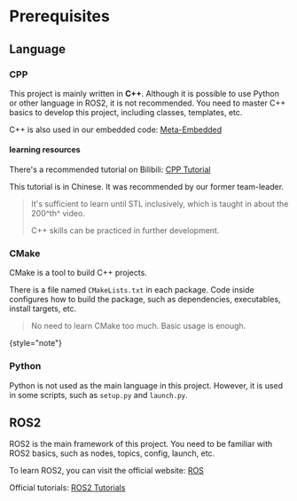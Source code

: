# Prerequisites

## Language

### CPP

This project is mainly written in **C++**.
Although it is possible to use Python or other language in ROS2, it is not recommended.
You need to master C++ basics to develop this project, including classes, templates, etc.

C++ is also used in our embedded code: [Meta-Embedded](https://github.com/Meta-Team/Meta-Embedded)

#### learning resources

There's a recommended tutorial on Bilibili:
[CPP Tutorial](https://www.bilibili.com/video/BV1et411b73Z)

This tutorial is in Chinese. It was recommended by our former team-leader.

> It's sufficient to learn until STL inclusively, which is taught in about the 200^th^ video.
> 
> C++ skills can be practiced in further development.
>

### CMake

CMake is a tool to build C++ projects.

There is a file named `CMakeLists.txt` in each package.
Code inside configures how to build the package,
such as dependencies, executables, install targets, etc.

> No need to learn CMake too much. Basic usage is enough.
> 
{style="note"}

### Python

Python is not used as the main language in this project.
However, it is used in some scripts, such as `setup.py` and `launch.py`.

## ROS2

ROS2 is the main framework of this project.
You need to be familiar with ROS2 basics, such as nodes, topics, config, launch, etc.

To learn ROS2, you can visit the official website: [ROS](https://www.ros.org/)

Official tutorials: [ROS2 Tutorials](https://docs.ros.org/en/humble/Installation.html)